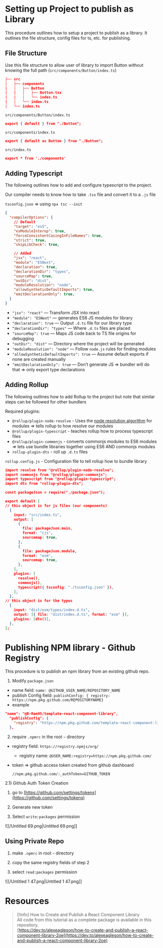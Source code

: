 # Setting up Project to publish as Library

This procedure outlines how to setup a project to publish as a library. It outlines the file structure, config files for ts, etc. for publishing.

## File Structure

Use this file structure to allow user of library to import Button without knowing the full path (`src/components/Button/index.ts`)

```JSON
├── src
│   ├── components
|   │   ├── Button
|   |   │   ├── Button.tsx
|   |   │   └── index.ts
|   │   └── index.ts
│   └── index.ts
```

  

`src/components/Button/index.ts`

```JSON
export { default } from "./Button";
```

`src/components/index.ts`

```JSON
export { default as Button } from "./Button";
```

`src/index.ts`

```JSON
export * from './components'
```

  

## Adding Typescript

The following outlines how to add and configure typescript to the project.

Our compiler needs to know how to take `.tsx` file and convert it to a `.js` file

`tsconfig.json` ⇒ using `npx tsc --init`

```JSON
{
  "compilerOptions": {
    // Default
    "target": "es5", 
    "esModuleInterop": true, 
    "forceConsistentCasingInFileNames": true,
    "strict": true, 
    "skipLibCheck": true,

    // Added
    "jsx": "react",
    "module": "ESNext",  
    "declaration": true,
    "declarationDir": "types",
    "sourceMap": true,
    "outDir": "dist",
    "moduleResolution": "node",
    "allowSyntheticDefaultImports": true,
    "emitDeclarationOnly": true,
  }
}
```

- `"jsx": "react"` — Transform JSX into react
- `"module": "ESNext"` — generates ES6 JS modules for library
- `"declaration": true` — Output `.d.ts` file for our library type
- `“declarationDir": "types"` — Where `.d.ts` files are placed
- `"sourceMap": true` — Maps JS code back to TS file origins for debugging
- `"outDir": "dist"` — Directory where the project will be generated
- `"moduleResolution": "node"` — Follow `node.js` rules for finding modules
- `"allowSyntheticDefaultImports": true` — Assume default exports if none are created manually
- `"emitDeclarationOnly": true` — Don’t generate JS ⇒ bundler will do that ⇒ only export type declarations

## Adding Rollup

The following outlines how to add Rollup to the project but note that similar steps can be followed for other bundlers

Required plugins:

- `@rollup/plugin-node-resolve` - Uses the [node resolution algorithm](https://nodejs.org/api/modules.html#modules_all_together) for modules ⇒ tells rollup to how resolve our modules
- `@rollup/plugin-typescript` - teaches rollup how to process typescript files
- `@rollup/plugin-commonjs` - converts commonjs modules to ES6 modules ⇒ lets use bundle libraries together using ES6 AND commonjs modules
- `rollup-plugin-dts` - roll up `.d.ts` files

`rollup.config.js` - Configuration file to tell rollup how to bundle library

```JSON
import resolve from "@rollup/plugin-node-resolve";
import commonjs from "@rollup/plugin-commonjs";
import typescript from "@rollup/plugin-typescript";
import dts from "rollup-plugin-dts";

const packageJson = require("./package.json");

export default [
// this object is for js files (our components)
  {
    input: "src/index.ts",
    output: [
      {
        file: packageJson.main,
        format: "cjs",
        sourcemap: true,
      },
      {
        file: packageJson.module,
        format: "esm",
        sourcemap: true,
      },
    ],
    plugins: [
      resolve(),
      commonjs(),
      typescript({ tsconfig: "./tsconfig.json" }),
    ],
  },
// this object is for the types
  {
    input: "dist/esm/types/index.d.ts",
    output: [{ file: "dist/index.d.ts", format: "esm" }],
    plugins: [dts()],
  },
];
```

  

# Publishing NPM library - Github Registry

This procedure is to publish an npm library from an existing github repo.

1) Modify `package.json`

- name field: `name: @GITHUB_USER_NAME/REPOSITORY_NAME`
- publish Config field: `publishConfig: { registry: https://npm.pkg.github.com/REPOSITORYNAME}`
- example

```JSON
"name": "@R-Ram95/template-react-component-library",
  "publishConfig": {
    "registry": "https://npm.pkg.github.com/template-react-component-library"
  },
```

2) require `.npmrc` in the root `~` directory

- registry field: `https://registry.npmjs/org/`
    - registry name: `@USER_NAME:registry=https://npm.pkg.github.com/`
- token ⇒ github access token created from github dashboard
    
    `//npm.pkg.github.com/:_authToken=GITHUB_TOKEN`
    

2.1) Github Auth Token Creation

1) go to [https://github.com/settings/tokens](https://github.com/settings/tokens)

2) Generate new token

3) Select `write:packages` permission

![[/Untitled 69.png|Untitled 69.png]]

## Using Private Repo

1) make `.npmrc` in root `~` directory

2) copy the same registry fields of step 2

3) select `read:packages` permission

![[/Untitled 1 47.png|Untitled 1 47.png]]

# Resources

> [!info] How to Create and Publish a React Component Library  
> All code from this tutorial as a complete package is available in this repository.  
> [https://dev.to/alexeagleson/how-to-create-and-publish-a-react-component-library-2oe](https://dev.to/alexeagleson/how-to-create-and-publish-a-react-component-library-2oe)
